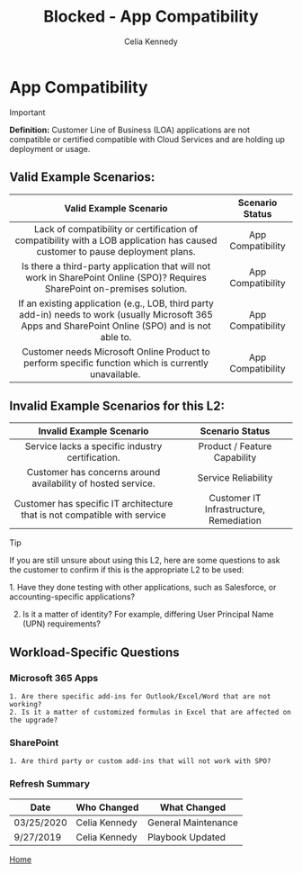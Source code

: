 ﻿---
# required metadata
title: Blocked - App Compatibility
description: Blocked - App Compatibility
author: Celia Kennedy
ms.author: v-cekenn
manager: pagrim
ms.date: 9/27/2019
ms.topic: playbook 
ms.prod: non-product-specific 
ms.custom: partner-playbook 
ft.audience: partner
ft.owner: pagrim
---

# App Compatibility

> [!IMPORTANT]
> **Definition:** Customer Line of Business (LOA) applications are not compatible or certified compatible with Cloud Services and are holding up deployment or usage.

## Valid Example Scenarios:

| Valid Example Scenario | Scenario Status |
| :--: | :--: |
| Lack of compatibility or certification of compatibility with a LOB application has caused customer to pause deployment plans. | App Compatibility |
| Is there a third-party application that will not work in SharePoint Online (SPO)? Requires SharePoint on-premises solution. | App Compatibility |
| If an existing application (e.g., LOB, third party add-in) needs to work (usually Microsoft 365 Apps and SharePoint Online (SPO) and is not able to. | App Compatibility |
| Customer needs Microsoft Online Product to perform specific function which is currently unavailable.  | App Compatibility |

## Invalid Example Scenarios for this L2:

| Invalid Example Scenario | Scenario Status |
| :--: | :--: |
| Service lacks a specific industry certification. | Product / Feature Capability |
| Customer has concerns around availability of hosted service. | Service Reliability |
| Customer has specific IT architecture that is not compatible with service | Customer IT Infrastructure, Remediation |

> [!TIP]
> If you are still unsure about using this L2, here are some questions to ask the customer to confirm if this is the appropriate L2 to be used:
> 
>   1.​ Have they done testing with other applications, such as Salesforce, or accounting-specific applications?
> 
>   2. Is it a matter of identity? For example, differing User Principal Name (UPN) requirements?​

## Workload-Specific Questions

### Microsoft 365 Apps

    1. Are there specific add-ins for Outlook/Excel/Word that are not working? 
    2. Is it a matter of customized formulas in Excel that are affected on the upgrade?​

### SharePoint

    1. Are third party or custom add-ins that will not work with SPO?

### Refresh Summary

|Date|Who Changed|What Changed|
|---------|---------------|----------------------------|
|03/25/2020| Celia Kennedy| General Maintenance|
|9/27/2019| Celia Kennedy| Playbook Updated|

[Home](http://partner-docs.microsoft.com)
